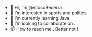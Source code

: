 - 👋 Hi, I’m @vitocoBecerra
- 👀 I’m interested in sports and politics
- 🌱 I’m currently learning Java
- 💞️ I’m looking to collaborate on ...
- 📫 How to reach me . Better not !

<!---
vitocoBecerra/vitocoBecerra is a ✨ special ✨ repository because its `README.md` (this file) appears on your GitHub profile.
You can click the Preview link to take a look at your changes.
--->
